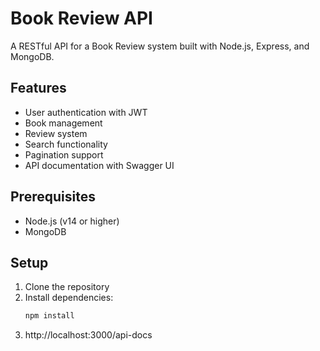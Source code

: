 # Book Review API

A RESTful API for a Book Review system built with Node.js, Express, and MongoDB.

## Features

- User authentication with JWT
- Book management
- Review system
- Search functionality
- Pagination support
- API documentation with Swagger UI

## Prerequisites

- Node.js (v14 or higher)
- MongoDB

## Setup

1. Clone the repository
2. Install dependencies:
   ```bash
   npm install

3. http://localhost:3000/api-docs